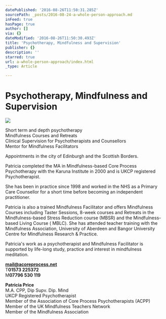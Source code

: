 ```yaml
---
datePublished: '2016-08-26T11:50:31.285Z'
sourcePath: _posts/2016-08-24-a-whole-person-approach.md
inFeed: true
hasPage: true
author: []
via: {}
dateModified: '2016-08-26T11:50:30.493Z'
title: 'Psychotherapy, Mindfulness and Supervision'
publisher: {}
description: ''
starred: true
url: a-whole-person-approach/index.html
_type: Article

---
```

# Psychotherapy, Mindfulness and Supervision
![](https://the-grid-user-content.s3-us-west-2.amazonaws.com/cb32555d-2ac5-4f91-be6c-1817728ad452.jpg)

Short term and depth psychotherapy  
Mindfulness Courses and Retreats  
Clinical Supervision for Psychotherapists and Counsellors  
Mentor for Mindfulness Facilitators

Appointments in the city of Edinburgh and the Scottish Borders.

Patricia completed the MA in Mindfulness-based Core Process Psychotherapy with the Karuna Institute in 2000 and is UKCP registered Psychotherapist.

She has been in practice since 1998 and worked in the NHS as a Primary Care Counsellor for a short time before becoming an independent practitioner.

Patricia is also a trained Mindfulness Facilitator and offers Mindfulness Courses including Taster Sessions, 8-week courses and Retreats in the Mindfulness-based Stress Reduction course (MBSR) and the Mindfulness-based Living Course ( MBLC). She has attended teacher training with the Mindfulness Association, University of Aberdeen and Bangor University Centre for Mindfulness Research & Practice.

Patricia's work as a psychotherapist and Mindfulness Facilitator is supported by life-long study, practice and interest in mindfulness meditation.

**[mail@acoreprocess.net][0]**  
T**01573 225372**  
M**07796 530 119**

**Patricia Price**  
M.A. CPP, Dip Supv. Dip. Mind  
UKCP Registered Psychotherapist  
Member of the Association of Core Process Psychotherapists (ACPP)  
Member of the UK Mindfulness Teachers Network  
Member of the Mindfulness Association

[0]: http://mail@acoreprocess.net/ "Email"
